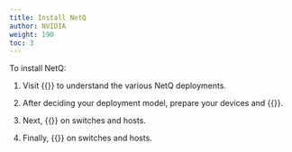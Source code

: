 ```yaml
---
title: Install NetQ
author: NVIDIA
weight: 190
toc: 3
---
```


To install NetQ:

1. Visit {{<link title="Before You Install" text="Before You Install">}} to understand the various NetQ deployments.

2. After deciding your deployment model, prepare your devices and {{<link title="Install the NetQ System" text="install NetQ">}}.

3. Next, {{<link title="Install NetQ Agents" text="install and configure the NetQ Agents">}} on switches and hosts.

4. Finally, {{<link title="Install NetQ CLI" text="install and configure the NetQ CLI">}} on switches and hosts.